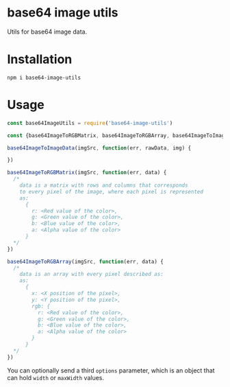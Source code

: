 # base64 image utils
Utils for base64 image data.

# Installation
```
npm i base64-image-utils
```

# Usage
```js
const base64ImageUtils = require('base64-image-utils')

const {base64ImageToRGBMatrix, base64ImageToRGBArray, base64ImageToImageData} = base64ImageUtils

base64ImageToImageData(imgSrc, function(err, rawData, img) {

})

base64ImageToRGBMatrix(imgSrc, function(err, data) {
  /*
    data is a matrix with rows and columns that corresponds
    to every pixel of the image, where each pixel is represented
    as:
      {
        r: <Red value of the color>,
        g: <Green value of the color>,
        b: <Blue value of the color>,
        a: <Alpha value of the color>
      }
  */
})

base64ImageToRGBArray(imgSrc, function(err, data) {
  /*
    data is an array with every pixel described as:
    as:
      {
        x: <X position of the pixel>,
        y: <Y position of the pixel>,
        rgb: {
          r: <Red value of the color>,
          g: <Green value of the color>,
          b: <Blue value of the color>,
          a: <Alpha value of the color>
        }
      }
  */
})
```

You can optionally send a third `options` parameter, which is an object that can hold `width` or `maxWidth` values.

